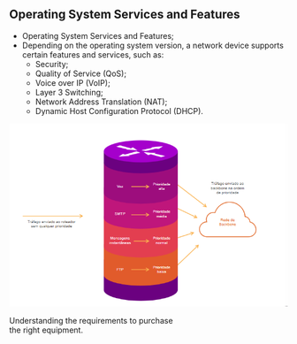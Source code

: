 ## Operating System Services and Features

* Operating System Services and Features;
* Depending on the operating system version, a network device supports certain features and services, such as:
    * Security;
    * Quality of Service (QoS);
    * Voice over IP (VoIP);
    * Layer 3 Switching;
    * Network Address Translation (NAT);
    * Dynamic Host Configuration Protocol (DHCP).

![priority](./IMGs/08/Prioridade.png)

Understanding the requirements to purchase  
the right equipment.
